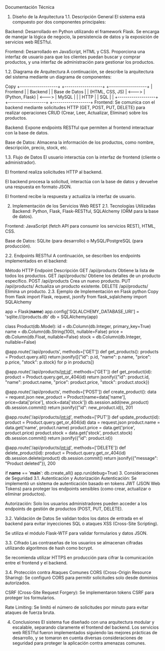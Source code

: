 Documentación Técnica
1. Diseño de la Arquitectura
1.1. Descripción General
El sistema está compuesto por dos componentes principales:

Backend: Desarrollado en Python utilizando el framework Flask. Se encarga de manejar la lógica de negocio, la persistencia de datos y la exposición de servicios web RESTful.

Frontend: Desarrollado en JavaScript, HTML y CSS. Proporciona una interfaz de usuario para que los clientes puedan buscar y comprar productos, y una interfaz de administración para gestionar los productos.

1.2. Diagrama de Arquitectura
A continuación, se describe la arquitectura del sistema mediante un diagrama de componentes:

Copy
+-------------------+       +-------------------+       +-------------------+
|   Frontend        |       |   Backend         |       |   Base de Datos   |
| (HTML, CSS, JS)   | <---> | (Python, Flask)   | <---> |      MySQL        |
|                   | HTTP  |                   | SQL   |                   |
+-------------------+       +-------------------+       +-------------------+
Frontend: Se comunica con el backend mediante solicitudes HTTP (GET, POST, PUT, DELETE) para realizar operaciones CRUD (Crear, Leer, Actualizar, Eliminar) sobre los productos.

Backend: Expone endpoints RESTful que permiten al frontend interactuar con la base de datos.

Base de Datos: Almacena la información de los productos, como nombre, descripción, precio, stock, etc.

1.3. Flujo de Datos
El usuario interactúa con la interfaz de frontend (cliente o administrador).

El frontend realiza solicitudes HTTP al backend.

El backend procesa la solicitud, interactúa con la base de datos y devuelve una respuesta en formato JSON.

El frontend recibe la respuesta y actualiza la interfaz de usuario.

2. Implementación de los Servicios Web REST
2.1. Tecnologías Utilizadas
Backend: Python, Flask, Flask-RESTful, SQLAlchemy (ORM para la base de datos).

Frontend: JavaScript (fetch API para consumir los servicios REST), HTML, CSS.

Base de Datos: SQLite (para desarrollo) o MySQL/PostgreSQL (para producción).

2.2. Endpoints RESTful
A continuación, se describen los endpoints implementados en el backend:

Método HTTP	Endpoint	Descripción
GET	/api/products	Obtiene la lista de todos los productos.
GET	/api/products/<id>	Obtiene los detalles de un producto específico.
POST	/api/products	Crea un nuevo producto.
PUT	/api/products/<id>	Actualiza un producto existente.
DELETE	/api/products/<id>	Elimina un producto.
2.3. Ejemplo de Implementación en Flask
python
Copy
from flask import Flask, request, jsonify
from flask_sqlalchemy import SQLAlchemy

app = Flask(__name__)
app.config['SQLALCHEMY_DATABASE_URI'] = 'sqlite:///products.db'
db = SQLAlchemy(app)

class Product(db.Model):
    id = db.Column(db.Integer, primary_key=True)
    name = db.Column(db.String(100), nullable=False)
    price = db.Column(db.Float, nullable=False)
    stock = db.Column(db.Integer, nullable=False)

@app.route('/api/products', methods=['GET'])
def get_products():
    products = Product.query.all()
    return jsonify([{"id": p.id, "name": p.name, "price": p.price, "stock": p.stock} for p in products])

@app.route('/api/products/<int:id>', methods=['GET'])
def get_product(id):
    product = Product.query.get_or_404(id)
    return jsonify({"id": product.id, "name": product.name, "price": product.price, "stock": product.stock})

@app.route('/api/products', methods=['POST'])
def create_product():
    data = request.json
    new_product = Product(name=data['name'], price=data['price'], stock=data['stock'])
    db.session.add(new_product)
    db.session.commit()
    return jsonify({"id": new_product.id}), 201

@app.route('/api/products/<int:id>', methods=['PUT'])
def update_product(id):
    product = Product.query.get_or_404(id)
    data = request.json
    product.name = data.get('name', product.name)
    product.price = data.get('price', product.price)
    product.stock = data.get('stock', product.stock)
    db.session.commit()
    return jsonify({"id": product.id})

@app.route('/api/products/<int:id>', methods=['DELETE'])
def delete_product(id):
    product = Product.query.get_or_404(id)
    db.session.delete(product)
    db.session.commit()
    return jsonify({"message": "Product deleted"}), 200

if __name__ == '__main__':
    db.create_all()
    app.run(debug=True)
3. Consideraciones de Seguridad
3.1. Autenticación y Autorización
Autenticación: Se implementó un sistema de autenticación basado en tokens JWT (JSON Web Tokens) para proteger los endpoints sensibles (como crear, actualizar o eliminar productos).

Autorización: Solo los usuarios administradores pueden acceder a los endpoints de gestión de productos (POST, PUT, DELETE).

3.2. Validación de Datos
Se validan todos los datos de entrada en el backend para evitar inyecciones SQL o ataques XSS (Cross-Site Scripting).

Se utiliza el módulo Flask-WTF para validar formularios y datos JSON.

3.3. Cifrado
Las contraseñas de los usuarios se almacenan cifradas utilizando algoritmos de hash como bcrypt.

Se recomienda utilizar HTTPS en producción para cifrar la comunicación entre el frontend y el backend.

3.4. Protección contra Ataques Comunes
CORS (Cross-Origin Resource Sharing): Se configuró CORS para permitir solicitudes solo desde dominios autorizados.

CSRF (Cross-Site Request Forgery): Se implementaron tokens CSRF para proteger los formularios.

Rate Limiting: Se limitó el número de solicitudes por minuto para evitar ataques de fuerza bruta.

4. Conclusiones
El sistema fue diseñado con una arquitectura modular y escalable, separando claramente el frontend del backend. Los servicios web RESTful fueron implementados siguiendo las mejores prácticas de desarrollo, y se tomaron en cuenta diversas consideraciones de seguridad para proteger la aplicación contra amenazas comunes.